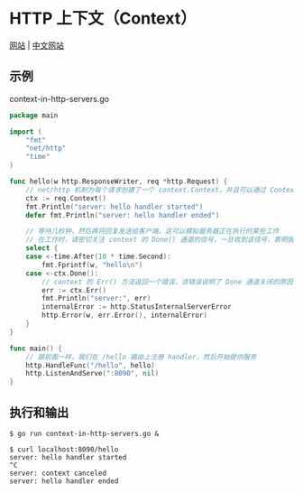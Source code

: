 # HTTP 上下文（Context）

[网站](https://gobyexample.com/context) | [中文网站](https://gobyexample-cn.github.io/context)

## 示例

context-in-http-servers.go

```go
package main

import (
	"fmt"
	"net/http"
	"time"
)

func hello(w http.ResponseWriter, req *http.Request) {
	// net/http 机制为每个请求创建了一个 context.Context，并且可以通过 Context() 方法获取并使用它
	ctx := req.Context()
	fmt.Println("server: hello handler started")
	defer fmt.Println("server: hello handler ended")

	// 等待几秒钟，然后再将回复发送给客户端。这可以模拟服务器正在执行的某些工作
	// 在工作时，请密切关注 context 的 Done() 通道的信号，一旦收到该信号，表明我们应该取消工作并尽快返回
	select {
	case <-time.After(10 * time.Second):
		fmt.Fprintf(w, "hello\n")
	case <-ctx.Done():
		// context 的 Err() 方法返回一个错误，该错误说明了 Done 通道关闭的原因
		err := ctx.Err()
		fmt.Println("server:", err)
		internalError := http.StatusInternalServerError
		http.Error(w, err.Error(), internalError)
	}
}

func main() {
	// 跟前面一样，我们在 /hello 路由上注册 handler，然后开始提供服务
	http.HandleFunc("/hello", hello)
	http.ListenAndServe(":8090", nil)
}
```

## 执行和输出

```
$ go run context-in-http-servers.go &

$ curl localhost:8090/hello
server: hello handler started
^C
server: context canceled
server: hello handler ended
```
